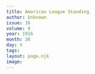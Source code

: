 ```yaml
---
title: American League Standing
author: Unknown
issue: 16
volume: 9
year: 1916
month: 36
day: V
tags:
layout: page.njk
image:
---
```





